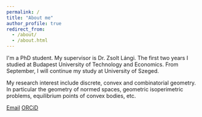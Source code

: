 ```yaml
---
permalink: /
title: "About me"
author_profile: true
redirect_from: 
  - /about/
  - /about.html
---
```


I'm a PhD student. My supervisor is Dr. Zsolt Lángi. The first two years I studied at Budapest University of Technology and Economics. From September, I will continue my study at University of Szeged.

My research interest include discrete, convex and combinatorial geometry. In particular the geometry of normed spaces, geometric isoperimetric problems, equilibrium points of convex bodies, etc.

[Email](mailto:shanshan_wang87@outlook.com)
[ORCiD](https://orcid.org/0009-0008-3205-5416)


